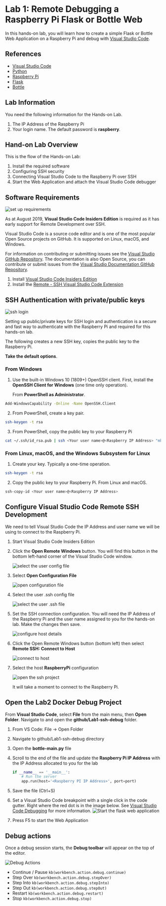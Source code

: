 # Lab 1: Remote Debugging a Raspberry Pi Flask or Bottle Web

In this hands-on lab, you will learn how to create a simple Flask or Bottle Web Application on a Raspberry Pi and debug with [Visual Studio Code](https://code.visualstudio.com/).

## References

- [Visual Studio Code](https://code.visualstudio.com/)
- [Python](https://azure.microsoft.com/en-au/services/iot-central/)
- [Raspberry Pi](https://www.raspberrypi.org/)
- [Flask](https://www.fullstackpython.com/flask.html)
- [Bottle](https://bottlepy.org)

## Lab Information

You need the following information for the Hands-on Lab.

1. The IP Address of the Raspberry Pi
1. Your login name. The default password is **raspberry**.

## Hand-on Lab Overview

This is the flow of the Hands-on Lab:

1. Install the required software
2. Configuring SSH security
3. Connecting Visual Studio Code to the Raspberry Pi over SSH
4. Start the Web Application and attach the Visual Studio Code debugger

## Software Requirements

![set up requirements](resources/setup.jpg)

As at August 2019, **Visual Studio Code Insiders Edition** is required as it has early support for Remote Development over SSH.

Visual Studio Code is a source code editor and is one of the most popular Open Source projects on GitHub. It is supported on Linux, macOS, and Windows.

For information on contributing or submitting issues see the [Visual Studio GitHub Repository](https://github.com/microsoft/vscode). The documentation is also Open Source, you can contribute or submit issues from the [Visual Studio Documentation GitHub Repository](https://github.com/microsoft/vscode-docs).

1. Install [Visual Studio Code Insiders Edition](https://code.visualstudio.com/insiders/)
1. Install the [Remote - SSH Visual Studio Code Extension](https://marketplace.visualstudio.com/items?itemName=ms-vscode-remote.remote-ssh)

## SSH Authentication with private/public keys

![ssh login](resources/ssh-login.jpg)

Setting up public/private keys for SSH login and authentication is a secure and fast way to authenticate with the Raspberry Pi and required for this hands-on lab.

The following creates a new SSH key, copies the public key to the Raspberry Pi. 

**Take the default options**.

### From Windows

1. Use the built-in Windows 10 (1809+) OpenSSH client. First, install the **OpenSSH Client for Windows** (one time only operation).

    From **PowerShell as Administrator**.

```bash
Add-WindowsCapability -Online -Name OpenSSH.Client
```

2. From PowerShell, create a key pair.

```bash
ssh-keygen -t rsa
```

3. From PowerShell, copy the public key to your Raspberry Pi

```bash
cat ~/.ssh/id_rsa.pub | ssh <Your user name>@<Raspberry IP Address> "mkdir -p ~/.ssh; cat >> ~/.ssh/authorized_keys"
```

### From Linux, macOS, and the Windows Subsystem for Linux

1. Create your key. Typically a one-time operation.

```bash
ssh-keygen -t rsa
```

2. Copy the public key to your Raspberry Pi. From Linux and macOS.

```bash
ssh-copy-id <Your user name>@<Raspberry IP Address>
```

## Configure Visual Studio Code Remote SSH Development

We need to tell Visual Studio Code the IP Address and user name we will be using to connect to the Raspberry Pi.

1. Start Visual Studio Code Insiders Edition

2. Click the **Open Remote Windows** button. You will find this button in the bottom left-hand corner of the Visual Studio Code window.

    ![select the user config file](resources/vs-code-open-remote-window.png)

3. Select **Open Configuration File**

    ![open configuration file](resources/vs-code-open-configuration.png)

4. Select the user .ssh config file

    ![select the user .ssh file](resources/vs-code-open-config-file.png)

5. Set the SSH connection configuration. You will need the IP Address of the Raspberry Pi and the user name assigned to you for the hands-on lab. Make the changes then save.

    ![configure host details](resources/vs-code-config-host-details.png)

6. Click the Open Remote Windows button (bottom left) then select **Remote SSH: Connect to Host**

    ![connect to host](resources/vs-code-connect-host.png)

7. Select the host **RaspberryPi** configuration

    ![open the ssh project](resources/vs-code-open-ssh-connection.png)

    It will take a moment to connect to the Raspberry Pi.

## Open the Lab2 Docker Debug Project

From **Visual Studio Code**, select **File** from the main menu, then **Open Folder**. Navigate to and open the **github/Lab1-ssh-debug** folder.

1. From VS Code: File -> Open Folder
2. Navigate to github/Lab1-ssh-debug directory
3. Open the **bottle-main.py** file
4. Scroll to the end of the file and update the **Raspberry Pi IP Address** with the IP Address allocated to you for the lab

    ```python
    if __name__ == '__main__':
        # Run the server
        app.run(host='<Raspberry PI IP Address>', port=port)
    ```

5. Save the file (Ctrl+S)
6. Set a Visual Studio Code breakpoint with a single click in the code gutter. Right where the red dot is in the image below. See [Visual Studio Code Debugging](https://code.visualstudio.com/docs/editor/debugging) for more information.
![Start the flask web application](resources/vs-code-flash-app.png)
7. Press F5 to start the Web Application

## Debug actions

Once a debug session starts, the **Debug toolbar** will appear on the top of the editor.

![Debug Actions](resources/toolbar.png)

- Continue / Pause `kb(workbench.action.debug.continue)`
- Step Over `kb(workbench.action.debug.stepOver)`
- Step Into `kb(workbench.action.debug.stepInto)`
- Step Out `kb(workbench.action.debug.stepOut)`
- Restart `kb(workbench.action.debug.restart)`
- Stop `kb(workbench.action.debug.stop)`
